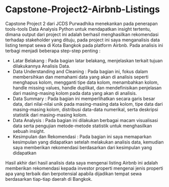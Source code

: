 # Capstone-Project2-Airbnb-Listings
Capstone Project 2 dari JCDS Purwadhika menekankan pada penerapan tools-tools Data Analysis Python untuk mendapatkan insight tertentu, dimana output dari project ini adalah berhasil menghasilkan rekomendasi terhadap stakeholder yang dituju, pada project ini saya menganalisis data listing tempat sewa di Kota Bangkok pada platform Airbnb. Pada analisis ini terbagi menjadi beberapa step-step penting :

- Latar Belakang : Pada bagian latar belakang, menjelaskan terkait tujuan dilakukannya Analisis Data.
- Data Understanding and Cleaning : Pada bagian ini, fokus dalam membersihkan dan memahami data yang akan di analisis seperti menghapus kolom, mengganti tipe data kolom, menambahkan kolom, handle missing values, handle duplikat, dan mendefinisikan penjelasan dari masing-masing kolom pada data yang akan di analisis.
- Data Summary : Pada bagian ini memperlihatkan secara garis besar data, dari nilai-nilai unik pada masing-masing data kolom, tipe data dari masing-masing kolom, distribusi data-data numerikal, serta deskripsi statistik dari masing-masing kolom.
- Data Analysis : Pada bagian ini dilakukan berbagai macam visualisasi data serta pengujian metode-metode statistik untuk menghasilkan sebuah insight.
- Kesimpulan dan Rekomendasi : Pada bagian ini saya memaparkan kesimpulan yang didapatkan setelah melakukan analisis data, kemudian saya memberikan rekomendasi berdasarkan dari kesimpulan yang didapatkan

Hasil akhir dari hasil analisis data saya mengenai listing Airbnb ini adalah memberikan rekomendasi kepada investor properti mengenai jenis properti apa yang terbaik dan berpotensial apabila dijadikan tempat sewa berdasarkan tiap-tiap daerah di Bangkok.
